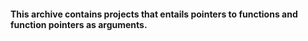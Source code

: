 #### This archive contains projects that entails pointers to functions and function pointers as arguments.
